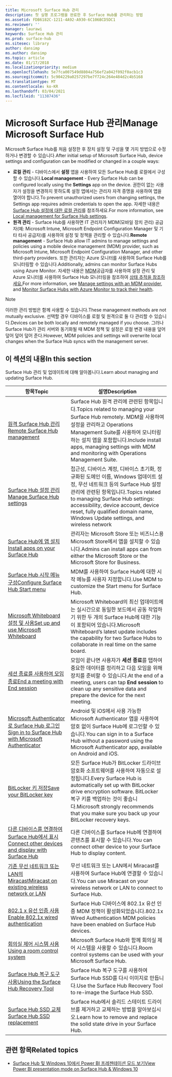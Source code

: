 ```yaml
---
title: Microsoft Surface Hub 관리
description: 첫 실행 프로그램을 완료한 후 Surface Hub를 관리하는 방법
ms.assetid: FDB6182C-1211-4A92-A930-6C106BCD5DC1
ms.reviewer: ''
manager: laurawi
keywords: Surface Hub 관리
ms.prod: surface-hub
ms.sitesec: library
author: dansimp
ms.author: dansimp
ms.topic: article
ms.date: 01/17/2018
ms.localizationpriority: medium
ms.openlocfilehash: 5e7fca007549d8804a756ef2a042f092f0acb1c3
ms.sourcegitcommit: 5c904229a0257297be7f724c264e484d2c4b5168
ms.translationtype: MT
ms.contentlocale: ko-KR
ms.lasthandoff: 03/04/2021
ms.locfileid: "11387436"
---
```

# <a name="manage-microsoft-surface-hub"></a><span data-ttu-id="c696a-104">Microsoft Surface Hub 관리</span><span class="sxs-lookup"><span data-stu-id="c696a-104">Manage Microsoft Surface Hub</span></span>

<span data-ttu-id="c696a-105">Microsoft Surface Hub를 처음 설정한 후 장치 설정 및 구성을 몇 가지 방법으로 수정하거나 변경할 수 있습니다.</span><span class="sxs-lookup"><span data-stu-id="c696a-105">After initial setup of Microsoft Surface Hub, device settings and configuration can be modified or changed in a couple ways:</span></span>

- <span data-ttu-id="c696a-106">**로컬 관리** - 디바이스에서 **설정** 앱을 사용하여 모든 Surface Hub를 로컬에서 구성할 수 있습니다.</span><span class="sxs-lookup"><span data-stu-id="c696a-106">**Local management** - Every Surface Hub can be configured locally using the **Settings** app on the device.</span></span> <span data-ttu-id="c696a-107">권한이 없는 사용자가 설정을 변경하지 못하도록 설정 앱에서는 관리자 자격 증명을 사용하여 앱을 열어야 합니다.</span><span class="sxs-lookup"><span data-stu-id="c696a-107">To prevent unauthorized users from changing settings, the Settings app requires admin credentials to open the app.</span></span> <span data-ttu-id="c696a-108">자세한 내용은 [Surface Hub 설정에 대한 로컬 관리](local-management-surface-hub-settings.md)를 참조하세요.</span><span class="sxs-lookup"><span data-stu-id="c696a-108">For more information, see [Local management for Surface Hub settings](local-management-surface-hub-settings.md).</span></span>
- <span data-ttu-id="c696a-109">**원격 관리** - Surface Hub를 사용하면 IT 관리자가 MDM(모바일 장치 관리) 공급자(예: Microsoft Intune, Microsoft Endpoint Configuration Manager 및 기타 타사 공급자)를 사용하여 설정 및 정책을 관리할 수 있습니다.</span><span class="sxs-lookup"><span data-stu-id="c696a-109">**Remote management** - Surface Hub allow IT admins to manage settings and policies using a mobile device management (MDM) provider, such as Microsoft Intune, Microsoft Endpoint Configuration Manager, and other third-party providers.</span></span> <span data-ttu-id="c696a-110">또한 관리자는 Azure 모니터를 사용하여 Surface Hub를 모니터링할 수 있습니다.</span><span class="sxs-lookup"><span data-stu-id="c696a-110">Additionally, admins can monitor Surface Hubs using Azure Monitor.</span></span>  <span data-ttu-id="c696a-111">자세한 내용은 [MDM](manage-settings-with-mdm-for-surface-hub.md)공급자를 사용하여 설정 관리 및 Azure 모니터를 사용하여 Surface Hub 모니터링을 참조하여 [상태 추적을 참조하세요.](https://docs.microsoft.com/azure/azure-monitor/insights/surface-hubs)</span><span class="sxs-lookup"><span data-stu-id="c696a-111">For more information, see [Manage settings with an MDM provider](manage-settings-with-mdm-for-surface-hub.md), and [Monitor Surface Hubs with Azure Monitor to track their health](https://docs.microsoft.com/azure/azure-monitor/insights/surface-hubs).</span></span> 

> [!NOTE]
> <span data-ttu-id="c696a-112">이러한 관리 방법은 함께 사용할 수 있습니다.</span><span class="sxs-lookup"><span data-stu-id="c696a-112">These management methods are not mutually exclusive.</span></span> <span data-ttu-id="c696a-113">선택할 경우 디바이스를 로컬 및 원격으로 둘 다 관리할 수 있습니다.</span><span class="sxs-lookup"><span data-stu-id="c696a-113">Devices can be both locally and remotely managed if you choose.</span></span> <span data-ttu-id="c696a-114">그러나 Surface Hub가 관리 서버와 동기화될 때 MDM 정책 및 설정은 로컬 변경 내용을 덮어 덮어 덮어 덮어 준다.</span><span class="sxs-lookup"><span data-stu-id="c696a-114">However, MDM policies and settings will overwrite local changes when the Surface Hub syncs with the management server.</span></span> 

## <a name="in-this-section"></a><span data-ttu-id="c696a-115">이 섹션의 내용</span><span class="sxs-lookup"><span data-stu-id="c696a-115">In this section</span></span>

<span data-ttu-id="c696a-116">Surface Hub 관리 및 업데이트에 대해 알아봅니다.</span><span class="sxs-lookup"><span data-stu-id="c696a-116">Learn about managing and updating Surface Hub.</span></span>

| <span data-ttu-id="c696a-117">항목</span><span class="sxs-lookup"><span data-stu-id="c696a-117">Topic</span></span> | <span data-ttu-id="c696a-118">설명</span><span class="sxs-lookup"><span data-stu-id="c696a-118">Description</span></span> |
| ----- | ----------- |
| [<span data-ttu-id="c696a-119">원격 Surface Hub 관리</span><span class="sxs-lookup"><span data-stu-id="c696a-119">Remote Surface Hub management</span></span>](remote-surface-hub-management.md) |<span data-ttu-id="c696a-120">Surface Hub 원격 관리에 관련된 항목입니다.</span><span class="sxs-lookup"><span data-stu-id="c696a-120">Topics related to managing your Surface Hub remotely.</span></span> <span data-ttu-id="c696a-121">MDM을 사용하여 설정을 관리하고 Operations Management Suite를 사용하여 모니터링하는 설치 앱을 포함합니다.</span><span class="sxs-lookup"><span data-stu-id="c696a-121">Include install apps, managing settings with MDM and monitoring with Operations Management Suite.</span></span> |
| [<span data-ttu-id="c696a-122">Surface Hub 설정 관리</span><span class="sxs-lookup"><span data-stu-id="c696a-122">Manage Surface Hub settings</span></span>](manage-surface-hub-settings.md) |<span data-ttu-id="c696a-123">접근성, 디바이스 계정, 디바이스 초기화, 정규화된 도메인 이름, Windows 업데이트 설정, 무선 네트워크 등의 Surface Hub 설정 관리에 관련된 항목입니다.</span><span class="sxs-lookup"><span data-stu-id="c696a-123">Topics related to managing Surface Hub settings: accessibility, device account, device reset, fully qualified domain name, Windows Update settings, and wireless network</span></span> |
| [<span data-ttu-id="c696a-124">Surface Hub에 앱 설치</span><span class="sxs-lookup"><span data-stu-id="c696a-124">Install apps on your Surface Hub</span></span>]( https://technet.microsoft.com/itpro/surface-hub/install-apps-on-surface-hub) | <span data-ttu-id="c696a-125">관리자는 Microsoft Store 또는 비즈니스용 Microsoft Store에서 앱을 설치할 수 있습니다.</span><span class="sxs-lookup"><span data-stu-id="c696a-125">Admins can install apps can from either the Microsoft Store or the Microsoft Store for Business.</span></span>|
[<span data-ttu-id="c696a-126">Surface Hub 시작 메뉴 구성</span><span class="sxs-lookup"><span data-stu-id="c696a-126">Configure Surface Hub Start menu</span></span>](surface-hub-start-menu.md) | <span data-ttu-id="c696a-127">MDM를 사용하여 Surface Hub에 대한 시작 메뉴를 사용자 지정합니다.</span><span class="sxs-lookup"><span data-stu-id="c696a-127">Use MDM to customize the Start menu for Surface Hub.</span></span>
| [<span data-ttu-id="c696a-128">Microsoft Whiteboard 설정 및 사용</span><span class="sxs-lookup"><span data-stu-id="c696a-128">Set up and use Microsoft Whiteboard</span></span>](whiteboard-collaboration.md)  | <span data-ttu-id="c696a-129">Microsoft Whiteboard의 최신 업데이트에는 실시간으로 동일한 보드에서 공동 작업하기 위한 두 개의 Surface Hub에 대한 기능이 포함되어 있습니다.</span><span class="sxs-lookup"><span data-stu-id="c696a-129">Microsoft Whiteboard’s latest update includes the capability for two Surface Hubs to collaborate in real time on the same board.</span></span>   |
| [<span data-ttu-id="c696a-130">세션 종료를 사용하여 모임 종료</span><span class="sxs-lookup"><span data-stu-id="c696a-130">End a meeting with End session</span></span>](https://technet.microsoft.com/itpro/surface-hub/finishing-your-surface-hub-meeting) | <span data-ttu-id="c696a-131">모임이 끝나면 사용자가 **세션 종료**를 탭하여 중요한 데이터를 정리하고 다음 모임을 위해 장치를 준비할 수 있습니다.</span><span class="sxs-lookup"><span data-stu-id="c696a-131">At the end of a meeting, users can tap **End session** to clean up any sensitive data and prepare the device for the next meeting.</span></span>|
| [<span data-ttu-id="c696a-132">Microsoft Authenticator로 Surface Hub 로그인</span><span class="sxs-lookup"><span data-stu-id="c696a-132">Sign in to Surface Hub with Microsoft Authenticator</span></span>](surface-hub-authenticator-app.md) | <span data-ttu-id="c696a-133">Android 및 iOS에서 사용 가능한 Microsoft Authenticator 앱을 사용하여 암호 없이 Surface Hub에 로그인할 수 있습니다.</span><span class="sxs-lookup"><span data-stu-id="c696a-133">You can sign in to a Surface Hub without a password using the Microsoft Authenticator app, available on Android and iOS.</span></span>   |
| [<span data-ttu-id="c696a-134">BitLocker 키 저장</span><span class="sxs-lookup"><span data-stu-id="c696a-134">Save your BitLocker key</span></span>](https://technet.microsoft.com/itpro/surface-hub/save-bitlocker-key-surface-hub) | <span data-ttu-id="c696a-135">모든 Surface Hub가 BitLocker 드라이브 암호화 소프트웨어를 사용하여 자동으로 설정됩니다.</span><span class="sxs-lookup"><span data-stu-id="c696a-135">Every Surface Hub is automatically set up with BitLocker drive encryption software.</span></span> <span data-ttu-id="c696a-136">BitLocker 복구 키를 백업하는 것이 좋습니다.</span><span class="sxs-lookup"><span data-stu-id="c696a-136">Microsoft strongly recommends that you make sure you back up your BitLocker recovery keys.</span></span>|
| [<span data-ttu-id="c696a-137">다른 디바이스를 연결하여 Surface Hub에서 표시</span><span class="sxs-lookup"><span data-stu-id="c696a-137">Connect other devices and display with Surface Hub</span></span>](https://technet.microsoft.com/itpro/surface-hub/connect-and-display-with-surface-hub) | <span data-ttu-id="c696a-138">다른 디바이스를 Surface Hub에 연결하여 콘텐츠를 표시할 수 있습니다.</span><span class="sxs-lookup"><span data-stu-id="c696a-138">You can connect other device to your Surface Hub to display content.</span></span>|
| [<span data-ttu-id="c696a-139">기존 무선 네트워크 또는 LAN의 Miracast</span><span class="sxs-lookup"><span data-stu-id="c696a-139">Miracast on existing wireless network or LAN</span></span>](miracast-over-infrastructure.md) | <span data-ttu-id="c696a-140">무선 네트워크 또는 LAN에서 Miracast를 사용하여 Surface Hub에 연결할 수 있습니다.</span><span class="sxs-lookup"><span data-stu-id="c696a-140">You can use Miracast on your wireless network or LAN to connect to Surface Hub.</span></span> |
 [<span data-ttu-id="c696a-141">802.1 x 유선 인증 사용</span><span class="sxs-lookup"><span data-stu-id="c696a-141">Enable 802.1x wired authentication</span></span>](enable-8021x-wired-authentication.md) | <span data-ttu-id="c696a-142">Surface Hub 디바이스에 802.1x 유선 인증 MDM 정책이 활성화되었습니다.</span><span class="sxs-lookup"><span data-stu-id="c696a-142">802.1x Wired Authentication MDM policies have been enabled on Surface Hub devices.</span></span> 
| [<span data-ttu-id="c696a-143">회의실 제어 시스템 사용</span><span class="sxs-lookup"><span data-stu-id="c696a-143">Using a room control system</span></span>](https://technet.microsoft.com/itpro/surface-hub/use-room-control-system-with-surface-hub) | <span data-ttu-id="c696a-144">Microsoft Surface Hub와 함께 회의실 제어 시스템을 사용할 수 있습니다.</span><span class="sxs-lookup"><span data-stu-id="c696a-144">Room control systems can be used with your Microsoft Surface Hub.</span></span>|
[<span data-ttu-id="c696a-145">Surface Hub 복구 도구 사용</span><span class="sxs-lookup"><span data-stu-id="c696a-145">Using the Surface Hub Recovery Tool</span></span>](surface-hub-recovery-tool.md) | <span data-ttu-id="c696a-146">Surface Hub 복구 도구를 사용하여 Surface Hub SSD를 다시 이미지로 만듭니다.</span><span class="sxs-lookup"><span data-stu-id="c696a-146">Use the Surface Hub Recovery Tool to re-image the Surface Hub SSD.</span></span>
[<span data-ttu-id="c696a-147">Surface Hub SSD 교체</span><span class="sxs-lookup"><span data-stu-id="c696a-147">Surface Hub SSD replacement</span></span>](surface-hub-ssd-replacement.md) | <span data-ttu-id="c696a-148">Surface Hub에서 솔리드 스테이트 드라이브를 제거하고 교체하는 방법을 알아보십시오.</span><span class="sxs-lookup"><span data-stu-id="c696a-148">Learn how to remove and replace the solid state drive in your Surface Hub.</span></span>

## <a name="related-topics"></a><span data-ttu-id="c696a-149">관련 항목</span><span class="sxs-lookup"><span data-stu-id="c696a-149">Related topics</span></span>

- [<span data-ttu-id="c696a-150">Surface Hub 및 Windows 10에서 Power BI 프레젠테이션 모드 보기</span><span class="sxs-lookup"><span data-stu-id="c696a-150">View Power BI presentation mode on Surface Hub & Windows 10</span></span>](https://powerbi.microsoft.com/documentation/powerbi-mobile-win10-app-presentation-mode/)
